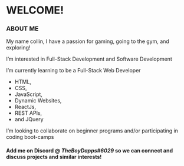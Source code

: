 
<h1> WELCOME!</h1>

<h3>ABOUT ME</h3>
<p>My name collin, I have a passion for gaming, going to the gym, and exploring! </p>

<p>I’m interested in Full-Stack Development and Software Development</p>

<p>I’m currently learning to be a Full-Stack Web Developer</p>
<ul>
  <li>HTML,
  <li>CSS,
  <li>JavaScript,
  <li>Dynamic Websites,
  <li>ReactJs,
  <li> REST APIs,
  <li> and JQuery
</ul>

<p>I’m looking to collaborate on beginner programs and/or participating in coding boot-camps</p>  

<h4> Add me on Discord @ <em>TheBoyDapps#6029</em> so we can connect and discuss projects and similar interests!</h4>

<!---
collindapper/collindapper is a ✨ special ✨ repository because its `README.md` (this file) appears on your GitHub profile.
You can click the Preview link to take a look at your changes.
--->
